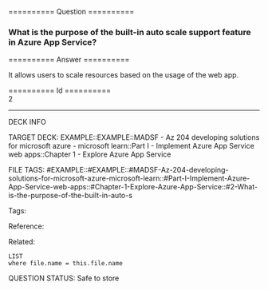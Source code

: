 ========== Question ==========  

### What is the purpose of the built-in auto scale support feature in Azure App Service?  

========== Answer ==========  

It allows users to scale resources based on the usage of the web app.

========== Id ==========  
2

---

DECK INFO

TARGET DECK: EXAMPLE::EXAMPLE::MADSF - Az 204 developing solutions for microsoft azure - microsoft learn::Part I - Implement Azure App Service web apps::Chapter 1 - Explore Azure App Service

FILE TAGS: #EXAMPLE::#EXAMPLE::#MADSF-Az-204-developing-solutions-for-microsoft-azure-microsoft-learn::#Part-I-Implement-Azure-App-Service-web-apps::#Chapter-1-Explore-Azure-App-Service::#2-What-is-the-purpose-of-the-built-in-auto-s

Tags:

Reference:

Related:

```dataview
LIST
where file.name = this.file.name
```

QUESTION STATUS: Safe to store
